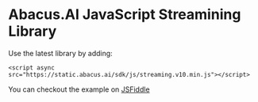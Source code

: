 # Abacus.AI JavaScript Streamining Library

Use the latest library by adding:

`<script async src="https://static.abacus.ai/sdk/js/streaming.v10.min.js"></script>`

You can checkout the example on [JSFiddle](https://jsfiddle.net/gh/get/library/pure/abacusai/streaming-javascript/tree/main/example)
